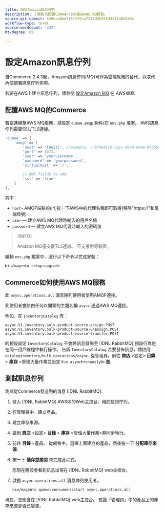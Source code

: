 ```yaml
---
title: 設定Amazon訊息佇列
description: 了解如何配置Commerce以使用AWS MQ服務。
source-git-commit: 639dca9ee715f2f9ca7272d3b951d3315a85346c
workflow-type: tm+mt
source-wordcount: '337'
ht-degree: 0%

---
```



# 設定Amazon訊息佇列

自Commerce 2.4.3起，Amazon訊息佇列(MQ)可作為雲端就緒的替代，以取代內部部署訊息佇列例項。

若要在AWS上建立訊息佇列，請參閱 [設定Amazon MQ](https://docs.aws.amazon.com/amazon-mq/latest/developer-guide/amazon-mq-setting-up.html) 在 _AWS檔案_.

## 配置AWS MQ的Commerce

若要連線至AWS MQ服務，請設定 `queue.amqp` 物件(在 `env.php` 檔案。
AWS訊息佇列需要SSL/TLS連線。

```php
'queue' => [
    'amqp' => [
        'host' => '[host]', //example: c-bf4kk1c5-5gcc-4b43-9b9e-8f5b54d234.mq.us-west-3.amazonaws.com
        'port' => 5671,
        'user' => 'yourusername',
        'password' => 'yourpassword',
        'virtualhost' => '/',

        // AWS fields to add
        'ssl' => 'true'
    ]
],
```

其中：

- `host`- AMQP端點的url;按一下AWS中的代理名稱即可取得(移除&quot;https://&quot;和尾端埠號)
- `user` — 建立AWS MQ代理時輸入的用戶名值
- `password` — 建立AWS MQ代理時輸入的密碼值

>[!INFO]
>
>Amazon MQ僅支援TLS連線。 不支援對等驗證。

編輯 `env.php` 檔案中，運行以下命令以完成安裝：

```bash
bin/magento setup:upgrade
```

## Commerce如何使用AWS MQ服務

此 `async.operations.all` 消息隊列使用者使用AMQP連接。

此使用者會路由任何以開頭的主題名稱 `async` 通過AWS MQ連接。

例如，在 `InventoryCatalog` 有：

```text
async.V1.inventory.bulk-product-source-assign.POST
async.V1.inventory.bulk-product-source-unassign.POST
async.V1.inventory.bulk-product-source-transfer.POST
```

的預設設定 `InventoryCatalog` 不會將訊息發佈至 [!DNL RabbitMQ];預設行為是在同一用戶線程中執行操作。 告訴 `InventoryCatalog` 若要發佈訊息，請啟用 `cataloginventory/bulk_operations/async`. 從管理員，前往 **商店** >設定> **目錄** > **庫存** >管理大量作業並設定  `Run asynchronously`to **是**.

## 測試訊息佇列

測試從Commerce發送到的消息 [!DNL RabbitMQ]:

1. 登入 [!DNL RabbitMQ] AWS中的Web主控台，用於監視佇列。
1. 在管理員中，建立產品。
1. 建立庫存來源。
1. 啟用 **商店** >設定> **目錄** > **庫存** >管理大量作業>非同步執行。
1. 前往 **目錄** >產品。 從網格中，選擇上面建立的產品，然後按一下 **分配庫存來源**.
1. 按一下 **儲存並關閉** 來完成此程式。

   您現在應該會看到訊息出現在 [!DNL RabbitMQ] web主控台。

1. 啟動 `async.operations.all` 消息隊列使用者。

   ```bash
   bin/magento queue:consumers:start async.operations.all
   ```

現在，您應會在 [!DNL RabbitMQ] web主控台。
驗證「管理員」中的產品上的庫存來源是否已變更。
